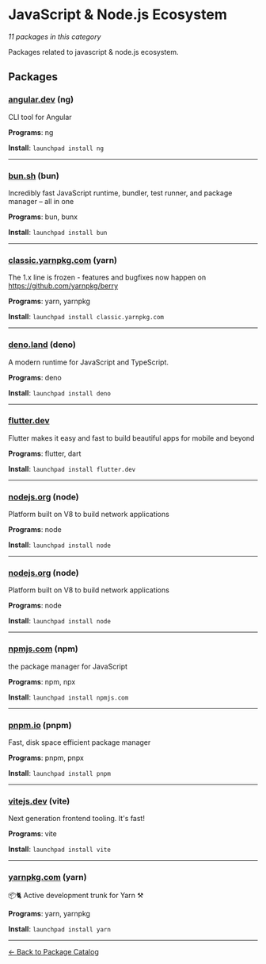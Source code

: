 # JavaScript & Node.js Ecosystem

*11 packages in this category*

Packages related to javascript & node.js ecosystem.

## Packages

### [angular.dev](../packages/angulardev.md) (ng)

CLI tool for Angular

**Programs**: ng

**Install**: `launchpad install ng`

---

### [bun.sh](../packages/bunsh.md) (bun)

Incredibly fast JavaScript runtime, bundler, test runner, and package manager – all in one

**Programs**: bun, bunx

**Install**: `launchpad install bun`

---

### [classic.yarnpkg.com](../packages/classicyarnpkgcom.md) (yarn)

The 1.x line is frozen - features and bugfixes now happen on https://github.com/yarnpkg/berry

**Programs**: yarn, yarnpkg

**Install**: `launchpad install classic.yarnpkg.com`

---

### [deno.land](../packages/denoland.md) (deno)

A modern runtime for JavaScript and TypeScript.

**Programs**: deno

**Install**: `launchpad install deno`

---

### [flutter.dev](../packages/flutterdev.md)

Flutter makes it easy and fast to build beautiful apps for mobile and beyond

**Programs**: flutter, dart

**Install**: `launchpad install flutter.dev`

---

### [nodejs.org](../packages/nodejsorg.md) (node)

Platform built on V8 to build network applications

**Programs**: node

**Install**: `launchpad install node`

---

### [nodejs.org](../packages/node.md) (node)

Platform built on V8 to build network applications

**Programs**: node

**Install**: `launchpad install node`

---

### [npmjs.com](../packages/npmjscom.md) (npm)

the package manager for JavaScript

**Programs**: npm, npx

**Install**: `launchpad install npmjs.com`

---

### [pnpm.io](../packages/pnpmio.md) (pnpm)

Fast, disk space efficient package manager

**Programs**: pnpm, pnpx

**Install**: `launchpad install pnpm`

---

### [vitejs.dev](../packages/vitejsdev.md) (vite)

Next generation frontend tooling. It's fast!

**Programs**: vite

**Install**: `launchpad install vite`

---

### [yarnpkg.com](../packages/yarnpkgcom.md) (yarn)

📦🐈 Active development trunk for Yarn ⚒

**Programs**: yarn, yarnpkg

**Install**: `launchpad install yarn`

---

[← Back to Package Catalog](../package-catalog.md)
